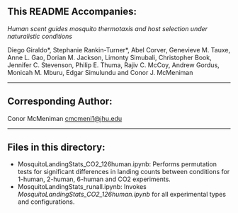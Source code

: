 This README Accompanies:
------------------------

*Human scent guides mosquito thermotaxis and host selection under naturalistic conditions*

Diego Giraldo*, Stephanie Rankin-Turner*, Abel Corver, Genevieve M. Tauxe, Anne L. Gao, Dorian M. Jackson, Limonty Simubali, Christopher Book, Jennifer C. Stevenson, Philip E. Thuma, Rajiv C. McCoy, Andrew Gordus, Monicah M. Mburu, Edgar Simulundu and Conor J. McMeniman

--------------------
Corresponding Author:
---------------------

Conor McMeniman
cmcmeni1@jhu.edu

------------------------------
Files in this directory:
------------------------------

- MosquitoLandingStats_CO2_126human.ipynb: Performs permutation tests for significant differences in landing counts between conditions for 1-human, 2-human, 6-human and CO2 experiments.
- MosquitoLandingStats_runall.ipynb: Invokes *MosquitoLandingStats_CO2_126human.ipynb* for all experimental types and configurations.
